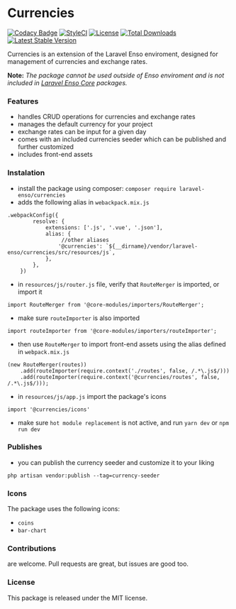 # Currencies

[![Codacy Badge](https://app.codacy.com/project/badge/Grade/231c10ed999f4dfd98d9def61c1e6f7e)](https://www.codacy.com/gh/laravel-enso/currencies?utm_source=github.com&amp;utm_medium=referral&amp;utm_content=laravel-enso/currencies&amp;utm_campaign=Badge_Grade) 
[![StyleCI](https://github.styleci.io/repos/194647672/shield?branch=master)](https://github.styleci.io/repos/194647672)
[![License](https://poser.pugx.org/laravel-enso/currencies/license)](https://packagist.org/packages/laravel-enso/currencies)
[![Total Downloads](https://poser.pugx.org/laravel-enso/currencies/downloads)](https://packagist.org/packages/laravel-enso/currencies)
[![Latest Stable Version](https://poser.pugx.org/laravel-enso/currencies/version)](https://packagist.org/packages/laravel-enso/currencies)

Currencies is an extension of the Laravel Enso enviroment, 
designed for management of currencies and exchange rates.

**Note:** *The package cannot be used outside of Enso enviroment and is not included in [Laravel Enso Core](https://github.com/laravel-enso/Core) packages.*

### Features
- handles CRUD operations for currencies and exchange rates
- manages the default currency for your project 
- exchange rates can be input for a given day
- comes with an included currencies seeder which can be published and further customized
- includes front-end assets

### Instalation
* install the package using composer: `composer require laravel-enso/currencies`
* adds the following alias in `webackpack.mix.js`
```
.webpackConfig({
        resolve: {
            extensions: ['.js', '.vue', '.json'],
            alias: {
                 //other aliases
                '@currencies': `${__dirname}/vendor/laravel-enso/currencies/src/resources/js`,
            },
        },
    })
```
* in `resources/js/router.js` file, verify that `RouteMerger` is imported, or import it

`import RouteMerger from '@core-modules/importers/RouteMerger';`

* make sure `routeImporter` is also imported

`import routeImporter from '@core-modules/importers/routeImporter';`

* then use `RouteMerger` to import front-end assets using the alias defined in `webpack.mix.js`

```
(new RouteMerger(routes))
    .add(routeImporter(require.context('./routes', false, /.*\.js$/)))
    .add(routeImporter(require.context('@currencies/routes', false, /.*\.js$/)));
```

* in `resources/js/app.js` import the package's icons

`import '@currencies/icons'`

* make sure `hot module replacement` is not active, and run `yarn dev` or `npm run dev`

### Publishes
* you can publish the currency seeder and customize it to your liking

`php artisan vendor:publish --tag=currency-seeder`

### Icons
The package uses the following icons:
* `coins`
* `bar-chart`

### Contributions

are welcome. Pull requests are great, but issues are good too.

### License

This package is released under the MIT license.


